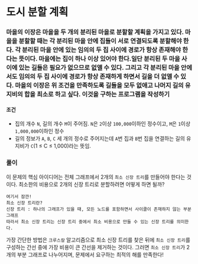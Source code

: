 # 도시 분할 계획
### 마을의 이장은 마을을 두 개의 분리된 마을로 분할할 계획을 가지고 있다. 마을을 분할할 때는 각 분리된 마을 안에 집들이 서로 연결되도록 분할해야 한다. 각 분리된 마을 안에 있는 임의의 두 집 사이에 경로가 항상 존재해야 한다는 뜻이다. 마을에는 집이 하나 이상 있어야 한다.일단 분리된 두 마을 사이에 있는 길들은 필요가 없으므로 없앨 수 있다. 그리고 각 분리된 마을 안에서도 임의의 두 집 사이에 경로가 항상 존재하게 하면서 길을 더 없앨 수 있다. 마을의 이장은 위 조건을 만족하도록 길들을 모두 없애고 나머지 길의 유지비의 합을 최소로 하고 싶다. 이것을 구하는 프로그램을 작성하기
#### 조건
- 집의 개수 ```N```, 길의 개수 ```M```이 주어짐. ```N```은 ```2```이상 ```100,000```이하인 정수이고, ```M```은 ```1```이상 ```1,000,000```이하인 정수
- 길의 정보가 ```A```, ```B```, ```C``` 세 개의 정수로 주어지는데 ```A```번 집과 ```B```번 집을 연결하는 길의 유지비가 ```C```(1 ≤ C ≤ 1,000)라는 뜻임.
### 풀이
이 문제의 핵심 아이디어는 전체 그래프에서 2개의 ```최소 신장 트리```를 만들어야 한다는 것이다. 최소한의 비용으로 2개의 신장 트리로 분할하려면 어떻게 하면 될까?  
``` 
여기서 잠깐! 
최소 신장 트리란?
신장 트리 : 하나의 그래프가 있을 때, 모든 노드를 포함하면서 사이클이 존재하지 않는 부분 그래프
따라서 최소 신장 트리는 신장 트리 중에서 최소 비용으로 만들 수 있는 신장 트리를 의미한다.
```
가장 간단한 방법은 ```크루스칼``` 알고리즘으로 최소 신장 트리를 찾은 뒤에 ```최소 신장 트리```를 구성하는 간선 중에 가장 비용이 큰 간선을 제거하는 것이다. 그러면 ```최소 신장 트리```가 2개의 부분 그래프로 나누어지며, 문제에서 요구하는 최적의 해를 만족한다!